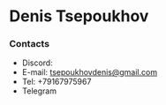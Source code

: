 # Denis Tsepoukhov


### Contacts
* Discord:
* E-mail: tsepoukhovdenis@gmail.com
* Tel: +79167975967
* Telegram
